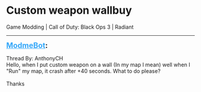 # Custom weapon wallbuy
Game Modding | Call of Duty: Black Ops 3 | Radiant

---
<strong style="font-size: 1.4em;"><span style="text-decoration: underline;text-decoration-color: #34a7f9;"><span style="color:#34a7f9;">ModmeBot</span></span>:</strong>

<p>Thread By: AnthonyCH<br />Hello, when I put custom weapon on a wall (In my map I mean) well when I &quot;Run&quot; my map, it crash after +40 seconds. What to do please?<br /> <br />Thanks</p>
